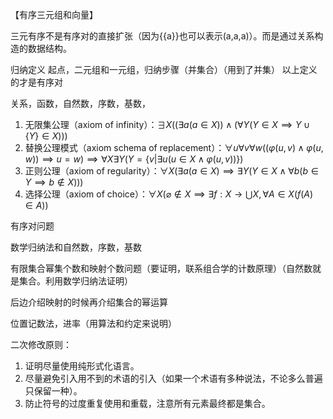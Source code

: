 

【有序三元组和向量】

三元有序不是有序对的直接扩张（因为{{a}}也可以表示(a,a,a)）。而是通过关系构造的数据结构。

归纳定义
起点，二元组和一元组，归纳步骤（并集合）（用到了并集）
以上定义的才是有序对

关系，函数，自然数，序数，基数，

1. 无限集公理（axiom of infinity）：$\exists X ((\exists a(a\in X))\wedge(\forall Y(Y\in X \implies Y\cup \{Y\}\in X)))$
1. 替换公理模式（axiom schema of replacement）：$\forall u \forall v \forall w((\varphi(u,v)\wedge \varphi(u,w))\implies u=w)\implies \forall X \exists Y(Y=\{v | \exists u(u\in X \wedge \varphi(u,v))\})$
1. 正则公理（axiom of regularity）：$\forall X (\exists a(a\in X)\implies \exists Y(Y\in X \wedge \forall b (b\in Y \implies b \notin X)))$
1. 选择公理（axiom of choice）：$\forall X (\varnothing \notin X \implies \exists f :X\rightarrow\bigcup X ,\forall A\in X(f(A)\in A))$



有序对问题

数学归纳法和自然数，序数，基数


有限集合幂集个数和映射个数问题（要证明，联系组合学的计数原理）（自然数就是集合。利用数学归纳法证明）



后边介绍映射的时候再介绍集合的幂运算


位置记数法，进率（用算法和约定来说明）

二次修改原则：

1. 证明尽量使用纯形式化语言。
1. 尽量避免引入用不到的术语的引入（如果一个术语有多种说法，不论多么普遍只保留一种）。
1. 防止符号的过度重复使用和重载，注意所有元素最终都是集合。